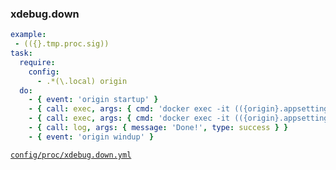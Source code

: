 ### xdebug.down

```yml
example:
 - (({}.tmp.proc.sig))
task:
  require:
    config:
      - .*(\.local) origin
  do:
    - { event: 'origin startup' }
    - { call: exec, args: { cmd: 'docker exec -it (({origin}.appsetting.tag))-www sudo phpdismod -s fpm xdebug', out: true } }
    - { call: exec, args: { cmd: 'docker exec -it (({origin}.appsetting.tag))-www sudo service php(({origin}.appsetting.service.www.php.release))-fpm reload', out: false } }
    - { call: log, args: { message: 'Done!', type: success } }
    - { event: 'origin windup' }
```
[```config/proc/xdebug.down.yml```](../config/proc/xdebug.down.yml)
